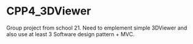 # CPP4_3DViewer
Group project from school 21. Need to emplement simple 3DViewer and also use at least 3 Software design pattern + MVC.
